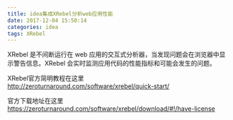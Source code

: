 ```yaml
---
title: idea集成XRebel分析web应用性能
date: 2017-12-04 15:50:14
categories: idea
tags: XRebel
---
```

XRebel 是不间断运行在 web 应用的交互式分析器，当发现问题会在浏览器中显示警告信息。XRebel 会实时监测应用代码的性能指标和可能会发生的问题。

XRebel官方简明教程在这里 http://zeroturnaround.com/software/xrebel/quick-start/

官方下载地址在这里 https://zeroturnaround.com/software/xrebel/download/#!/have-license